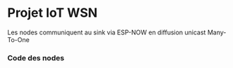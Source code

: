# Projet IoT WSN

Les nodes communiquent au sink via ESP-NOW en diffusion unicast Many-To-One

### Code des nodes

